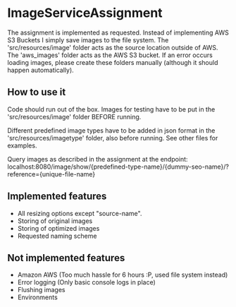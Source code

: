 # ImageServiceAssignment
The assignment is implemented as requested. Instead of implementing AWS S3 Buckets I simply save images to the file system.
The 'src/resources/image' folder acts as the source location outside of AWS.
The 'aws_images' folder acts as the AWS S3 bucket.
If an error occurs loading images, please create these folders manually (although it should happen automatically).

## How to use it ##
Code should run out of the box.
Images for testing have to be put in the 'src/resources/image' folder BEFORE running.

Different predefined image types have to be added in json format in the 'src/resources/imagetype' folder, also before running. See other files for examples.

Query images as described in the assignment at the endpoint:
localhost:8080/image/show/{predefined-type-name}/{dummy-seo-name}/?reference={unique-file-name}

## Implemented features ##
- All resizing options except "source-name".
- Storing of original images
- Storing of optimized images
- Requested naming scheme

## Not implemented features ##
- Amazon AWS (Too much hassle for 6 hours :P, used file system instead)
- Error logging (Only basic console logs in place)
- Flushing images
- Environments
